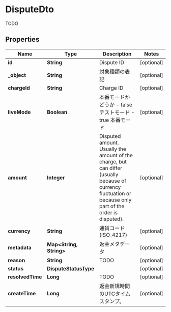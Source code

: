 

# DisputeDto

TODO
## Properties

Name | Type | Description | Notes
------------ | ------------- | ------------- | -------------
**id** | **String** | Dispute ID |  [optional]
**_object** | **String** | 対象種類の表記 |  [optional]
**chargeId** | **String** | Charge ID |  [optional]
**liveMode** | **Boolean** | 本番モードかどうか - false テストモード - true 本番モード  |  [optional]
**amount** | **Integer** | Disputed amount. Usually the amount of the charge,  but can differ (usually because of currency fluctuation or because only part of the order is disputed).  |  [optional]
**currency** | **String** | 通貨コード (ISO_4217) |  [optional]
**metadata** | **Map&lt;String, String&gt;** | 返金メタデータ |  [optional]
**reason** | **String** | TODO |  [optional]
**status** | [**DisputeStatusType**](DisputeStatusType.md) |  |  [optional]
**resolvedTime** | **Long** | TODO |  [optional]
**createTime** | **Long** | 返金新規時間のUTCタイムスタンプ。 |  [optional]



